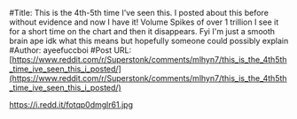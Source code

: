 #Title: This is the 4th-5th time I've seen this. I posted about this before without evidence and now I have it! Volume Spikes of over 1 trillion I see it for a short time on the chart and then it disappears. Fyi I'm just a smooth brain ape idk what this means but hopefully someone could possibly explain
#Author: ayeefuccboi
#Post URL: [https://www.reddit.com/r/Superstonk/comments/mlhyn7/this_is_the_4th5th_time_ive_seen_this_i_posted/](https://www.reddit.com/r/Superstonk/comments/mlhyn7/this_is_the_4th5th_time_ive_seen_this_i_posted/)


https://i.redd.it/fotqp0dmglr61.jpg